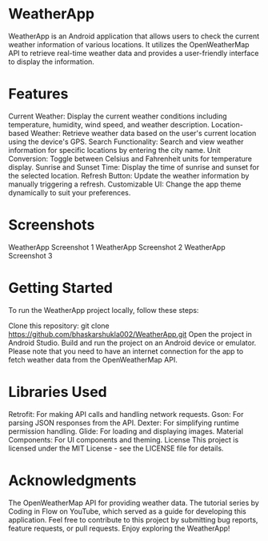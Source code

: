# WeatherApp
WeatherApp is an Android application that allows users to check the current weather information of various locations. It utilizes the OpenWeatherMap API to retrieve real-time weather data and provides a user-friendly interface to display the information.

# Features
Current Weather: Display the current weather conditions including temperature, humidity, wind speed, and weather description.
Location-based Weather: Retrieve weather data based on the user's current location using the device's GPS.
Search Functionality: Search and view weather information for specific locations by entering the city name.
Unit Conversion: Toggle between Celsius and Fahrenheit units for temperature display.
Sunrise and Sunset Time: Display the time of sunrise and sunset for the selected location.
Refresh Button: Update the weather information by manually triggering a refresh.
Customizable UI: Change the app theme dynamically to suit your preferences.
# Screenshots
WeatherApp Screenshot 1
WeatherApp Screenshot 2
WeatherApp Screenshot 3

# Getting Started
To run the WeatherApp project locally, follow these steps:

Clone this repository: git clone https://github.com/bhaskarshukla002/WeatherApp.git
Open the project in Android Studio.
Build and run the project on an Android device or emulator.
Please note that you need to have an internet connection for the app to fetch weather data from the OpenWeatherMap API.

# Libraries Used
Retrofit: For making API calls and handling network requests.
Gson: For parsing JSON responses from the API.
Dexter: For simplifying runtime permission handling.
Glide: For loading and displaying images.
Material Components: For UI components and theming.
License
This project is licensed under the MIT License - see the LICENSE file for details.

# Acknowledgments
The OpenWeatherMap API for providing weather data.
The tutorial series by Coding in Flow on YouTube, which served as a guide for developing this application.
Feel free to contribute to this project by submitting bug reports, feature requests, or pull requests. Enjoy exploring the WeatherApp!
